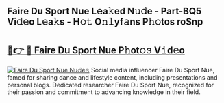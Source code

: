 ## Faire Du Sport Nue L𝚎a𝚔ed N𝚞𝚍e - Part-BQ5 Vi𝚍𝚎o L𝚎a𝚔s - H𝚘𝚝 O𝚗𝚕yf𝚊ns P𝚑𝚘tos roSnp

# <h2><a href="http://kf2dco.oniu.top/?m=Faire+Du+Sport+Nue">🔗👉 🔴 Faire Du Sport Nue P𝚑ot𝚘𝚜 V𝚒d𝚎o</a></h2>

[![Faire Du Sport Nue Nu𝚍e𝚜](https://i.imgur.com/0qMVB7G.gif)](http://kf2dco.oniu.top/?m=Faire+Du+Sport+Nue)
Social media influencer Faire Du Sport Nue, famed for sharing dance and lifestyle content, including presentations and personal blogs. Dedicated researcher Faire Du Sport Nue, recognized for their passion and commitment to advancing knowledge in their field.  
